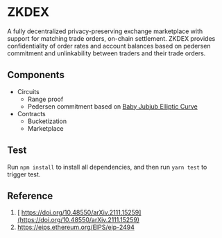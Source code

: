 # ZKDEX

A fully decentralized privacy-preserving exchange marketplace with support for matching trade orders, on-chain settlement. ZKDEX provides confidentiality of order rates and account balances based on pedersen commitment and unlinkability between traders and their trade orders.

## Components

- Circuits
  - Range proof
  - Pedersen commitment based on [Baby Jubjub Elliptic Curve](https://eips.ethereum.org/EIPS/eip-2494)
- Contracts
  - Bucketization
  - Marketplace

## Test

Run `npm install` to install all dependencies, and then run `yarn test` to trigger test.

## Reference

1. [ https://doi.org/10.48550/arXiv.2111.15259](https://doi.org/10.48550/arXiv.2111.15259)
2. https://eips.ethereum.org/EIPS/eip-2494